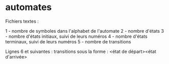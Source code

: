 # automates

Fichiers textes : 

1 - nombre de symboles dans l'alphabet de l'automate
2 - nombre d'états
3 - nombre d'états initiaux, suivi de leurs numéros
4 - nombre d'états terminaux, suivi de leurs numéros
5 - nombre de transitions

Lignes 6 et suivantes : transitions sous la forme : 
<état de départ><symbole sous forme de chiffre><état d'arrivée>